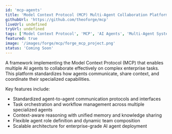 ```yaml
---
id: 'mcp-agents'
title: 'Model Context Protocol (MCP) Multi-Agent Collaboration Platform'
githubUrl: 'https://github.com/theoforge/mcp'
liveUrl: undefined
tryUrl: undefined
tags: ['Model Context Protocol', 'MCP', 'AI Agents', 'Multi-Agent Systems', 'LLM Orchestration', 'AI Development']
featured: true
image: '/images/forge/mcp/forge_mcp_project.png'
status: 'Coming Soon'
---
```


A framework implementing the Model Context Protocol (MCP) that enables multiple AI agents to collaborate effectively on complex enterprise tasks. This platform standardizes how agents communicate, share context, and coordinate their specialized capabilities.

Key features include:
- Standardized agent-to-agent communication protocols and interfaces
- Task orchestration and workflow management across multiple specialized agents
- Context-aware reasoning with unified memory and knowledge sharing
- Flexible agent role definition and dynamic team composition
- Scalable architecture for enterprise-grade AI agent deployment
